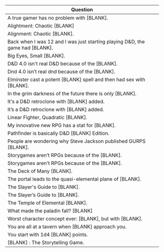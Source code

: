 Question |
--- |
A true gamer has no problem with [BLANK]. |
Alightment: Chaotic [BLANK] |
Alignment: Chaotic [BLANK]. |
Back when I was 12 and I was just starting playing D&D, the game had [BLANK]. |
Big Eyes, Small [BLANK]. |
D&D 4.0 isn't real D&D because of the [BLANK]. |
Dnd 4.0 isn&rsquo;t real dnd because of the [BLANK]. |
Elminster cast a potent [BLANK] spell and then had sex with [BLANK]. |
In the grim darkness of the future there is only [BLANK]. |
It's a D&D retroclone with [BLANK] added. |
It&rsquo;s a D&D retroclone with [BLANK] added. |
Linear Fighter, Quadratic [BLANK]. |
My innovative new RPG has a stat for [BLANK]. |
Pathfinder is basically D&D [BLANK] Edition. |
People are wondering why Steve Jackson published GURPS [BLANK]. |
Storygames aren&rsquo;t RPGs because of the [BLANK]. |
Storygames aren't RPGs because of the [BLANK]. |
The Deck of Many [BLANK]. |
The portal leads to the quasi-elemental plane of [BLANK]. |
The Slayer's Guide to [BLANK]. |
The Slayer&rsquo;s Guide to [BLANK]. |
The Temple of Elemental [BLANK]. |
What made the paladin fall? [BLANK] |
Worst character concept ever: [BLANK], but with [BLANK]. |
You are all at a tavern when [BLANK] approach you. |
You start with 1d4 [BLANK] points. |
[BLANK] : The Storytelling Game. |
